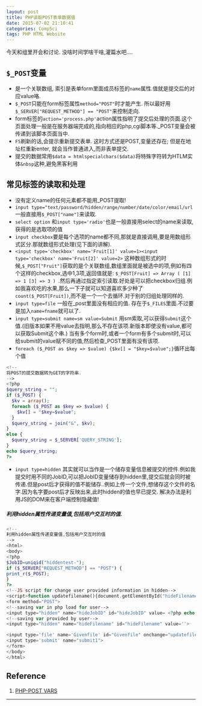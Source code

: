 ```yaml
---
layout: post
title: PHP读取POST表单数据值
date: 2015-07-02 21:10:41
categories: CompSci
tags: PHP HTML Website
---
```


今天和组里开会和讨论. 没啥时间学啥干啥,灌篇水吧....

## `$_POST`变量

- 是一个关联数组, 索引是表单form里面成员标签的`name`属性.值就是提交后的对应value咯.  
- `$_POST`只能在form标签属性`method="POST"`时才能产生. 所以最好用`$_SERVER["REQUEST_METHOD"] == "POST"`来控制走向.  
- form标签的`action='process.php'`action属性指明了提交后处理的页面.这个页面处理一般是在服务器端完成的,指向相应的php,cgi脚本等._POST变量会被传递到该脚本页面当中.
- `F5`刷新的话,会提示重新提交表单. 这时方式还是POST,变量还存在; 但是在地址栏重新enter, 就会当作普通进入,而非表单提交.
- 提交的数据常用`$data = htmlspecialchars($data)`将特殊字符转为HTLM实体`&nbsp`这种,避免黑客利用

## 常见标签的读取和处理

- 没有定义name的任何元素都不能用_POST提取!
- `input type="text/password/hidden/range/number/date/color/email/url` 一般直接用`$_POST["name"]`来读取.
- `select option` 和`input type='radio'`也是一般直接用select的name来读取,获得的是选取项的值
- `input checkbox`要是每个选项的name都不同,那就是直接调用,要是用数组形式区分.那就数组形式处理(见下面的讲解).
- `<input type='checkbox' name='Fruit[1]' value=1><input type='checkbox' name='Fruit[2]' value=2>` 这种数组形式的时候,`$_POST["Fruit"]`获取的是个关联数组,数组里面就是被选中的项,例如有四个这样的checkbox,选中1,3项,返回值就是: `$_POST[Fruit] => Array ( [1] => 1 [3] => 3 ) `.然后再通过指定索引读取.好处是可以把checkbox归组.例如我喜欢吃的水果,那么一下子就可以知道喜欢多少种了`count($_POST[Fruit])`,而不是一个一个去循环.对于别的归组处理同样的.
- `input type=file` 一般在_post里面没有相应的值. 存在于`$_FILES`里面.不过要是加入`name=fname`就可以了.
- `input type=submit name=sm value=Submit` 用sm索取,可以获得`Submit`这个值.(旧版本如果不用value去指明,那么不存在该项.新版本即使没有value,都可以获取Submit这个串.) 当有多个form时,或者一个form有多个submit时,可以给submit的value赋不同的值,然后检查_POST里面有没有该项.
- `foreach ($_POST as $key => $value) {$kv[] = "$key=$value";}`循环出每个值

~~~ php
<!--
将POST的提交数据转为GET的字符串.
-->
<?php
$query_string = "";
if ($_POST) {
  $kv = array();
  foreach ($_POST as $key => $value) {
    $kv[] = "$key=$value";
  }
  $query_string = join("&", $kv);
}
else {
  $query_string = $_SERVER['QUERY_STRING'];
}
echo $query_string;
?>
~~~

- `input type=hidden` 其实就可以当作是一个储存变量信息被提交的控件.例如我提交时用不同的JobID,可以把JobID变量储存到hidden里,提交后就会同时被传递.但是post后才获得的值不能储存..例如上传一个文件,想储存这个文件的名字.因为名字要post后才反映出来,此时hidden的值也早已提交. 解决办法是利用JS的DOM来在客户端控制隐藏值!

##### 利用hidden属性传递变量值,包括用户交互时的值.

~~~ php
<!--
利用hidden属性传递变量值,包括用户交互时的值
-->
<html>
<body>
<?php
$JobID=uniqid("hiddentest-");
if ($_SERVER["REQUEST_METHOD"] == "POST") {
print_r($_POST);
}
?>
<!--JS script for change user provided information in hidden-->
<script>function updatefilename(){document.getElementById("hideFilename").value=document.getElementById("Givenfile").value}</script>
<form method="POST">
<!--saving var in php load for user-->
<input type="hidden" name="hideJobID" id="hideJobID" value= <?php echo "'$JobID'" ?> >
<!--saving var provided by user-->
<input type="hidden" name="hideFilename" id="hideFilename" value=''>

<input type='file' name='Givenfile' id="Givenfile" onchange="updatefilename()" />
<input type='submit' name="submit1">
</form>
</body>
</html>
~~~


## Reference
1. [PHP-POST VARS](http://www.php.net/manual/en/reserved.variables.post.php)




---
